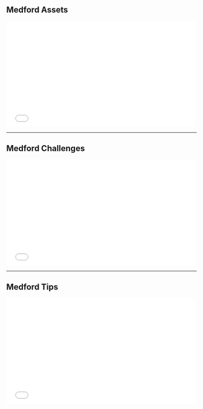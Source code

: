 ## Medford Assets

<iframe src='//player.vimeo.com/video/90154423?title=0&byline=0&portrait=0&color=ff9933' width='500' height='280' frameborder='0' webkitallowfullscreen mozallowfullscreen allowfullscreen></iframe>

___

## Medford Challenges

<iframe src='//player.vimeo.com/video/90154425?title=0&byline=0&portrait=0&color=ff9933' width='500' height='280' frameborder='0' webkitallowfullscreen mozallowfullscreen allowfullscreen></iframe>

___

## Medford Tips

<iframe src='//player.vimeo.com/video/90154427?title=0&byline=0&portrait=0&color=ff9933' width='500' height='280' frameborder='0' webkitallowfullscreen mozallowfullscreen allowfullscreen></iframe>
